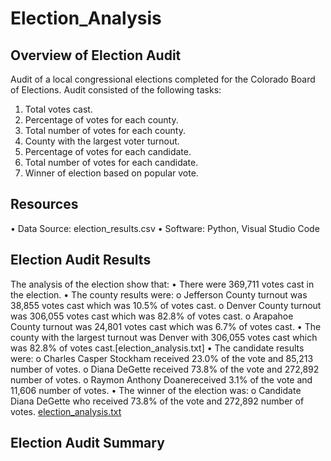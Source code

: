 # Election_Analysis

## Overview of Election Audit
Audit of a local congressional elections completed for the Colorado Board of Elections.  Audit consisted of the following tasks:
1. Total votes cast.
2. Percentage of votes for each county.
3. Total number of votes for each county.
4. County with the largest voter turnout.
5. Percentage of votes for each candidate.
6. Total number of votes for each candidate.
7. Winner of election based on popular vote.

## Resources
• Data Source: election_results.csv
• Software: Python, Visual Studio Code

## Election Audit Results
The analysis of the election show that:
• There were 369,711 votes cast in the election.
• The county results were:
	o Jefferson County turnout was 38,855 votes cast which was 10.5% of votes cast.
	o Denver County turnout was 306,055 votes cast which was 82.8% of votes cast.
	o Arapahoe County turnout was 24,801 votes cast which was 6.7% of votes cast.
• The county with the largest turnout was Denver with 306,055 votes cast which was 82.8% of votes cast.[election_analysis.txt]
• The candidate results were:
	o Charles Casper Stockham received 23.0% of the vote and 85,213 number of votes. 
	o Diana DeGette received 73.8% of the vote and 272,892 number of votes.
	o Raymon Anthony Doanereceived 3.1% of the vote and 11,606 number of votes.
• The winner of the election was:
	o Candidate Diana DeGette who received 73.8% of the vote and 272,892 number of votes.
[election_analysis.txt](https://github.com/fatehluqman/Election_Analysis/files/6795974/election_analysis.txt)

## Election Audit Summary

